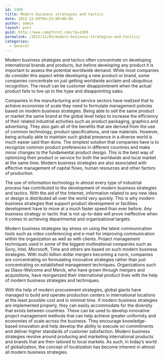 ```yaml
---
id: 1369
title: Modern business strategies and tactics
date: 2012-12-03T04:23:00+00:00
author: admin
layout: post
guid: http://www.campforet.com/?p=1369
permalink: /2012/12/03/modern-business-strategies-and-tactics/
categories:
  - General
---
```

Modern business strategies and tactics often concentrate on developing international brands and products, but before developing any product it is important to assess the potential worldwide demand. While most companies do consider this aspect while developing a new product or brand, some companies concentrate on just getting worldwide acclaim and ubiquitous recognition. The result can be customer disappointment when the actual product fails to live up to the hype and disappointing sales.

Companies in the manufacturing and service sectors have realized that to achieve economies of scale they need to formulate management policies based on modern business strategies. Being able to sell the same product or market the same brand at the global level helps to increase the efficiency of their related industrial activities such as product packaging, graphics and advertising. They also gain all of the benefits that are derived from the use of common technology, product specifications, and raw materials. However, being actually able to maintain such global presence in a diverse world is much easier said than done. The simplest solution that companies have is to recognize common product preferences in different countries and make minor changes to the fundamental product design. This is the best way of optimizing their product or service for both the worldwide and local market at the same time. Modern business strategies are also associated with effective management of capital flows, human resources and other factors of production.

The use of information technology in almost every type of industrial process has contributed to the development of modern business strategies and tactics. With the aid of the Internet, information related to any new idea or design is distributed all over the world very quickly. This is why modern business strategies that support product development or facilities development have to move at a much faster speed than ever before. Any business strategy or tactic that is not up-to-date will prove ineffective when it comes to achieving departmental and organizational targets.

Modern business strategies lay stress on using the latest communication tools such as video conferencing and e-mail for improving communication within the organization as well as with clients. Project management techniques used in some of the biggest multinational companies such as Sony, Intel, Microsoft, Time and others are based on such modern business strategies. With multi-billion dollar mergers becoming a norm, companies are concentrating on formulating innovative strategies rather than just concentrating on established management techniques. Organizations such as Glaxo-Welcome and Merck, who have grown through mergers and acquisitions, have reorganized their international product lines with the help of modern business strategies and techniques.

With the help of modern procurement strategies, global giants have managed to build and operate production centers in international locations at the least possible cost and in minimal time. If modern business strategies are implemented properly, they can easily accommodate for the diversity that exists between countries. These can be used to develop innovative project management methods that can help achieve greater uniformity and economies of scale across the business. They encourage knowledge-based innovation and help develop the ability to execute on commitments and deliver higher standards of customer satisfaction. Modern business strategies revolve around producing and marketing international products and brands that are then tailored to local markets. As such, in today&#8217;s world of globalization, the concept of localization has become inherent in almost all modern business strategies.